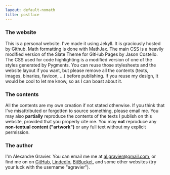 ```yaml
---
layout: default-nomath
title: postface
---
```


### The website

This is a personal website. I've made it using Jekyll. It is
graciously hosted by Github. Math formatting is done with MathJax.
The main CSS is a heavily modified version of the Slate Theme for
GitHub Pages by Jason Costello. The CSS used for code highlighting is
a modified version of one of the styles generated by Pygments. You can
reuse those stylesheets and the website layout if you want, but please
remove all the contents (texts, images, binaries, favicon, ...) before
publishing. If you reuse my design, It would be cool to let me know,
so as I can boast about it.

### The contents

All the contents are my own creation if not stated otherwise. If you
think that I've misattributed or forgotten to source something, please
email me. You may also **partially** reproduce the contents of the
texts I publish on this website, provided that you properly cite
me. You may **not** reproduce any **non-textual content ("artwork")**
or any full text without my explicit permission.

### The author

I'm Alexandre Gravier. You can email me me at
[al.gravier@gmail.com](mailto:al.gravier@gmail.com), or find me on on
[GitHub](https://github.com/agravier/),
[LindedIn](http://linkedin.com/in/agravier),
[BitBucket](https://bitbucket.org/agravier/), and some other websites
(try your luck with the username "agravier").
